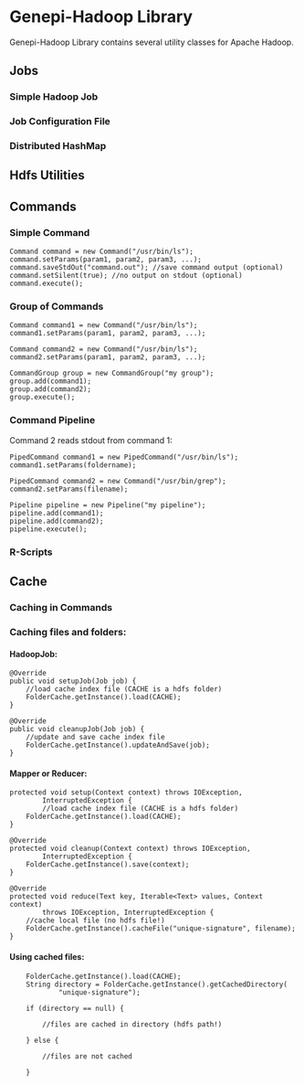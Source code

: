 # Genepi-Hadoop Library

Genepi-Hadoop Library contains several utility classes for Apache Hadoop.

## Jobs

### Simple Hadoop Job

### Job Configuration File

### Distributed HashMap


## Hdfs Utilities

## Commands

### Simple Command

	Command command = new Command("/usr/bin/ls");
	command.setParams(param1, param2, param3, ...);
	command.saveStdOut("command.out"); //save command output (optional)
	command.setSilent(true); //no output on stdout (optional)
	command.execute();

### Group of Commands

	Command command1 = new Command("/usr/bin/ls");
	command1.setParams(param1, param2, param3, ...);

	Command command2 = new Command("/usr/bin/ls");
	command2.setParams(param1, param2, param3, ...);
	
	CommandGroup group = new CommandGroup("my group");
	group.add(command1);
	group.add(command2);
	group.execute();


### Command Pipeline

Command 2 reads stdout from command 1:

	PipedCommand command1 = new PipedCommand("/usr/bin/ls");
	command1.setParams(foldername);

	PipedCommand command2 = new Command("/usr/bin/grep");
	command2.setParams(filename);
	
	Pipeline pipeline = new Pipeline("my pipeline");
	pipeline.add(command1);
	pipeline.add(command2);
	pipeline.execute();


### R-Scripts


## Cache

### Caching in Commands


### Caching files and folders:


#### HadoopJob:

	@Override
	public void setupJob(Job job) {
		//load cache index file (CACHE is a hdfs folder)
		FolderCache.getInstance().load(CACHE);
	}

	@Override
	public void cleanupJob(Job job) {
		//update and save cache index file
		FolderCache.getInstance().updateAndSave(job);
	}


#### Mapper or Reducer:

	protected void setup(Context context) throws IOException,
			InterruptedException {
			//load cache index file (CACHE is a hdfs folder)
		FolderCache.getInstance().load(CACHE);
	}

	@Override
	protected void cleanup(Context context) throws IOException,
			InterruptedException {
		FolderCache.getInstance().save(context);
	}

	@Override
	protected void reduce(Text key, Iterable<Text> values, Context context)
			throws IOException, InterruptedException {
		//cache local file (no hdfs file!)
		FolderCache.getInstance().cacheFile("unique-signature", filename);
	}


#### Using cached files:

		FolderCache.getInstance().load(CACHE);
		String directory = FolderCache.getInstance().getCachedDirectory(
				"unique-signature");

		if (directory == null) {

			//files are cached in directory (hdfs path!)

		} else {

			//files are not cached

		}
